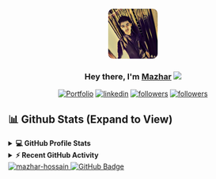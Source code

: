 <p align="center">
    <a href="#"><img width="20%" height="auto" style="border-radius: 10%;" src="static/avatar.png" height="175px" /></a>
</p>
<h3 align="center">Hey there, I'm <a href="https://mazhar004.000webhostapp.com/">Mazhar</a> <img src="https://media.giphy.com/media/hvRJCLFzcasrR4ia7z/giphy.gif" width="28" /></h3>
<p align="center">
    <a href="https://mazhar004.000webhostapp.com/"><img target="_blank" alt="Portfolio" title="Portfolio" src="https://img.shields.io/badge/-Portfolio-000000?style=for-the-badge&logo=koding&logoColor=Green" /></a>
    <a href="https://www.linkedin.com/in/mazhar004"><img target="_blank" alt="linkedin" title="Find me on Linkedin" src="https://img.shields.io/badge/LinkedIn-0077B5?style=for-the-badge&logo=linkedin&logoColor=white" /></a>
    <a href="https://github.com/mazhar004"><img target="_blank" alt="followers" title="Find me on Github" src="https://img.shields.io/badge/GitHub-100000?style=for-the-badge&logo=github&logoColor=white" /></a>
    <a href="mailto:princemazhar.mp@gmail.com"><img target="_blank" alt="followers" title="Find me on Gmail" src="https://img.shields.io/badge/Gmail-D14836?style=for-the-badge&logo=gmail&logoColor=white" /></a>
</p>

## 📊 Github Stats (Expand to View)
<details>
    <summary><b>💻 GitHub Profile Stats</b></summary>
    <br />
    <p align="center"><a href="https://github.com/mazhar004"><img src="https://github-readme-streak-stats.herokuapp.com/?user=mazhar004&layout=compact&theme=react&hide_border=true&bg_color=0D1117" alt="Mazhar github stat" /></p></a>
    <p align="center">
        <a href="https://github.com/mazhar004"><img alt="Mazhar's Github Stats" src="https://github-readme-stats.vercel.app/api?username=mazhar004&show_icons=true&count_private=true&layout=compact&theme=react&hide_border=true&bg_color=0D1117" height="192px" /></a>
        <a href="https://github.com/mazhar004"><img src="https://github-readme-stats.vercel.app/api/top-langs?username=mazhar004&show_icons=true&locale=en&layout=compact&theme=react&hide_border=true&bg_color=0D1117" alt="candida18" height="192px" /></a>
    </p>
</details>
<details>
    <summary><b>⚡ Recent GitHub Activity</b></summary>
    <br />
    <a href="https://github.com/mazhar004"><img alt="Mazhar's Activity Graph" src="https://activity-graph.herokuapp.com/graph?username=Mazhar004&custom_title=Mazhar's%20%20Contribution%20Graph&theme=react-dark" /></a>
    <br />
</details>

<a href="https://github.com/mazhar004">
    <img src="https://komarev.com/ghpvc/?username=mazhar004&label=Profile%20views&color=0e75b6&style=flat-square" alt="mazhar-hossain" />
</a>
<a href="https://github.com/Mazhar004?tab=followers"><img src="https://img.shields.io/github/followers/Mazhar004?label=Followers&style=social" alt="GitHub Badge" /></a>
